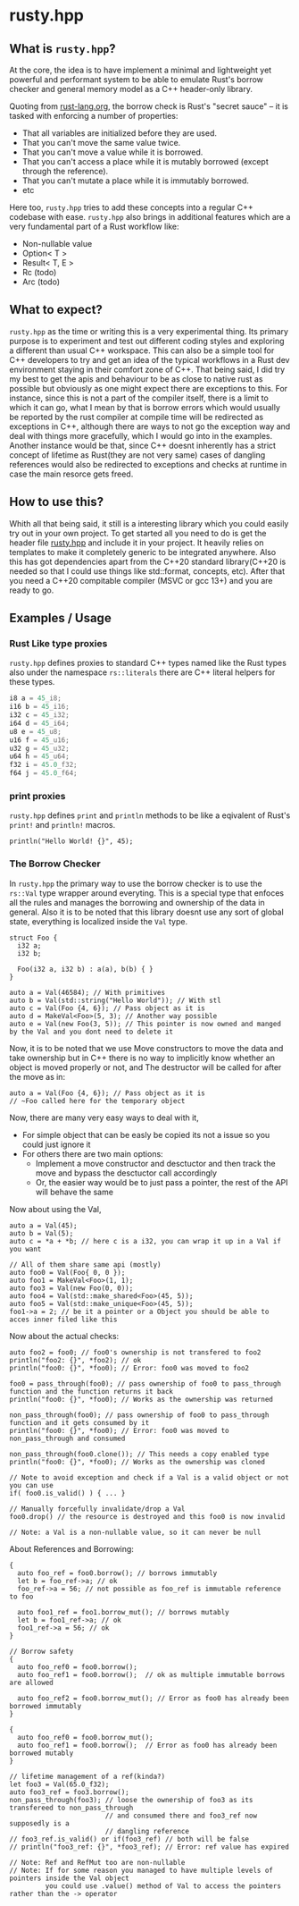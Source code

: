 # rusty.hpp

## What is `rusty.hpp`?

At the core, the idea is to have implement a minimal and lightweight yet powerful and performant system to be able to emulate Rust's borrow checker and general memory model as a C++ header-only library. 

Quoting from [rust-lang.org](https://rustc-dev-guide.rust-lang.org/borrow_check.html), the borrow check is Rust's "secret sauce" – it is tasked with enforcing a number of properties:

* That all variables are initialized before they are used.
* That you can't move the same value twice.
* That you can't move a value while it is borrowed.
* That you can't access a place while it is mutably borrowed (except through the reference).
* That you can't mutate a place while it is immutably borrowed.
* etc

Here too, `rusty.hpp` tries to add these concepts into a regular C++ codebase with ease. `rusty.hpp` also brings in additional features which are a very fundamental part of a Rust workflow like:

* Non-nullable value
* Option< T >
* Result< T, E >
* Rc (todo)
* Arc (todo)

## What to expect?

`rusty.hpp` as the time or writing this is a very experimental thing. Its primary purpose is to experiment and test out different coding styles and exploring a different than usual C++ workspace. This can also be a simple tool for C++ developers to try and get an idea of the typical workflows in a Rust dev environment staying in their comfort zone of C++. That being said, I did try my best to get the apis and behaviour to be as close to native rust as possible but obviously as one might expect there are exceptions to this. For instance, since this is not a part of the compiler itself, there is a limit to which it can go, what I mean by that is borrow errors which would usually be reported by the rust compiler at compile time will be redirected as exceptions in C++, although there are ways to not go the exception way and deal with things more gracefully, which I would go into in the examples. Another instance would be that, since C++ doesnt inherently has a strict concept of lifetime as Rust(they are not very same) cases of dangling references would also be redirected to exceptions and checks at runtime in case the main resorce gets freed.

## How to use this?

Whith all that being said, it still is a interesting library which you could easily try out in your own project. To get started all you need to do is get the header file [rusty.hpp](./rusty.hpp) and include it in your project. It heavily relies on templates to make it completely generic to be integrated anywhere. Also this has got dependencies apart from the C++20 standard library(C++20 is needed so that I could use things like std::format, concepts, etc). After that you need a C++20 compitable compiler (MSVC or gcc 13+) and you are ready to go.

## Examples / Usage

### Rust Like type proxies
`rusty.hpp` defines proxies to standard C++ types named like the Rust types also under the namespace ``rs::literals`` there are C++ literal helpers for these types.

```c++
i8 a = 45_i8;
i16 b = 45_i16;
i32 c = 45_i32;
i64 d = 45_i64;
u8 e = 45_u8;
u16 f = 45_u16;
u32 g = 45_u32;
u64 h = 45_u64;
f32 i = 45.0_f32;
f64 j = 45.0_f64;
```

### print proxies
`rusty.hpp` defines `print` and `println` methods to be like a eqivalent of Rust's `print!` and `println!` macros.

```
println("Hello World! {}", 45);
```

### The Borrow Checker 

In `rusty.hpp` the primary way to use the borrow checker is to use the `rs::Val` type wrapper around everyting. This is a special type that enfoces all the rules and manages the borrowing and ownership of the data in general. Also it is to be noted that this library doesnt use any sort of global state, everything is localized inside the `Val` type.

```
struct Foo {
  i32 a;
  i32 b;

  Foo(i32 a, i32 b) : a(a), b(b) { }
}

auto a = Val(46584); // With primitives
auto b = Val(std::string("Hello World")); // With stl
auto c = Val(Foo {4, 6}); // Pass object as it is
auto d = MakeVal<Foo>(5, 3); // Another way possible
auto e = Val(new Foo(3, 5)); // This pointer is now owned and manged by the Val and you dont need to delete it
```

Now, it is to be noted that we use Move constructors to move the data and take ownership but in C++ there is no way to implicitly know whether an object is moved properly or not, and The destructor will be called for after the move as in:

```
auto a = Val(Foo {4, 6}); // Pass object as it is
// ~Foo called here for the temporary object
```

Now, there are many very easy ways to deal with it,

* For simple object that can be easly be copied its not a issue so you could just ignore it
* For others there are two main options:
  - Implement a move constructor and desctuctor and then track the move and bypass the desctuctor call accordingly
  - Or, the easier way would be to just pass a pointer, the rest of the API will behave the same

Now about using the Val,
```
auto a = Val(45);
auto b = Val(5);
auto c = *a + *b; // here c is a i32, you can wrap it up in a Val if you want

// All of them share same api (mostly)
auto foo0 = Val(Foo{ 0, 0 }); 
auto foo1 = MakeVal<Foo>(1, 1);
auto foo3 = Val(new Foo(0, 0));
auto foo4 = Val(std::make_shared<Foo>(45, 5));
auto foo5 = Val(std::make_unique<Foo>(45, 5));
foo1->a = 2; // be it a pointer or a Object you should be able to acces inner filed like this

```


Now about the actual checks:

```
auto foo2 = foo0; // foo0's ownership is not transfered to foo2
println("foo2: {}", *foo2); // ok
println("foo0: {}", *foo0); // Error: foo0 was moved to foo2

foo0 = pass_through(foo0); // pass ownership of foo0 to pass_through function and the function returns it back
println("foo0: {}", *foo0); // Works as the ownership was returned

non_pass_through(foo0); // pass ownership of foo0 to pass_through function and it gets consumed by it
println("foo0: {}", *foo0); // Error: foo0 was moved to non_pass_through and consumed

non_pass_through(foo0.clone()); // This needs a copy enabled type
println("foo0: {}", *foo0); // Works as the ownership was cloned

// Note to avoid exception and check if a Val is a valid object or not you can use
if( foo0.is_valid() ) { ... }

// Manually forcefully invalidate/drop a Val
foo0.drop() // the resource is destroyed and this foo0 is now invalid

// Note: a Val is a non-nullable value, so it can never be null
```

About References and Borrowing:

```
{
  auto foo_ref = foo0.borrow(); // borrows immutably
  let b = foo_ref->a; // ok
  foo_ref->a = 56; // not possible as foo_ref is immutable reference to foo

  auto foo1_ref = foo1.borrow_mut(); // borrows mutably
  let b = foo1_ref->a; // ok
  foo1_ref->a = 56; // ok
}

// Borrow safety
{
  auto foo_ref0 = foo0.borrow();
  auto foo_ref1 = foo0.borrow();  // ok as multiple immutable borrows are allowed

  auto foo_ref2 = foo0.borrow_mut(); // Error as foo0 has already been borrowed immutably
}

{
  auto foo_ref0 = foo0.borrow_mut();
  auto foo_ref1 = foo0.borrow();  // Error as foo0 has already been borrowed mutably
}

// lifetime management of a ref(kinda?)
let foo3 = Val(65.0_f32);
auto foo3_ref = foo3.borrow();
non_pass_through(foo3); // loose the ownership of foo3 as its transfereed to non_pass_through
                        // and consumed there and foo3_ref now supposedly is a
                        // dangling reference
// foo3_ref.is_valid() or if(foo3_ref) // both will be false
// println("foo3_ref: {}", *foo3_ref); // Error: ref value has expired

// Note: Ref and RefMut too are non-nullable
// Note: If for some reason you managed to have multiple levels of pointers inside the Val object
         you could use .value() method of Val to access the pointers rather than the -> operator
```














